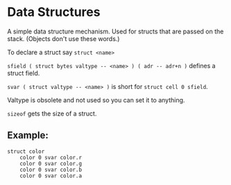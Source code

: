 # Data Structures

A simple data structure mechanism. Used for structs that are passed on the stack. \(Objects don't use these words.\)

To declare a struct say `struct <name>`

`sfield ( struct bytes valtype -- <name> ) ( adr -- adr+n )` defines a struct field.

`svar ( struct valtype -- <name> )` is short for `struct cell 0 sfield`.

Valtype is obsolete and not used so you can set it to anything.

`sizeof` gets the size of a struct.

## Example:

```text
struct color
    color 0 svar color.r
    color 0 svar color.g
    color 0 svar color.b
    color 0 svar color.a
```

